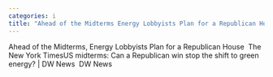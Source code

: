 ```yaml
---
categories: i
title: "Ahead of the Midterms Energy Lobbyists Plan for a Republican House  The New York Times"
---
```

Ahead of the Midterms, Energy Lobbyists Plan for a Republican House&nbsp;&nbsp;The New York TimesUS midterms: Can a Republican win stop the shift to green energy? | DW News&nbsp;&nbsp;DW News